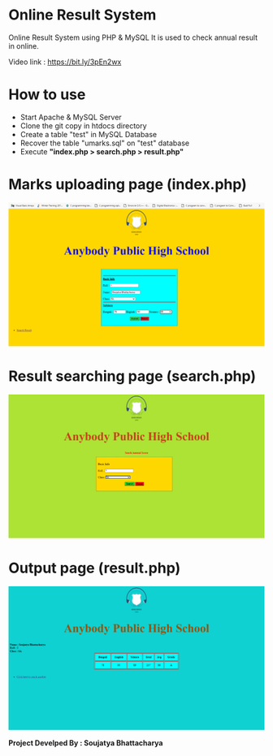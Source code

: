 # Online Result System
Online Result System using PHP & MySQL
It is used to check annual result in online.

Video link : https://bit.ly/3pEn2wx

# How to use
<ul>
  <li> Start Apache & MySQL Server </li>
  <li> Clone the git copy in htdocs directory </li>
  <li> Create a table "test" in MySQL Database </li>
  <li> Recover the table "umarks.sql" on "test" database </li>
  <li> Execute <b> "index.php > search.php > result.php" </b> </li>
 </ul>
  
# Marks uploading page (index.php)
<img src = "demo/demo 1.png" alt = "no">

# Result searching page (search.php)
<img src = "demo/demo 2.png" alt = "no">

# Output page (result.php)
<img src = "demo/demo 3.png" alt = "no">

<strong> <p> Project Develped By : Soujatya Bhattacharya </p> </strong>


